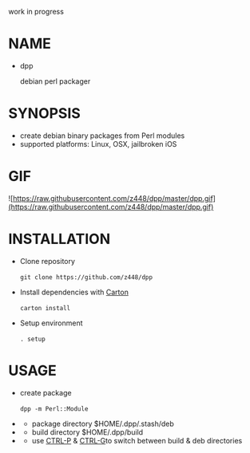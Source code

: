 work in progress

# NAME

- dpp

    debian perl packager

# SYNOPSIS

- create debian binary packages from Perl modules 
- supported platforms: Linux, OSX, jailbroken iOS

# GIF

![https://raw.githubusercontent.com/z448/dpp/master/dpp.gif](https://raw.githubusercontent.com/z448/dpp/master/dpp.gif)

# INSTALLATION

- Clone repository

    `git clone https://github.com/z448/dpp`

- Install dependencies with [Carton](https://metacpan.org/pod/Carton)

    `carton install`

- Setup environment

    `. setup`

# USAGE

- create package 

    `dpp -m Perl::Module`

- - package directory $HOME/.dpp/.stash/deb
- - build directory $HOME/.dpp/build
- - use [CTRL-P](https://metacpan.org/pod/CTRL-P) & [CTRL-G](https://metacpan.org/pod/CTRL-G)to switch between build & deb directories
